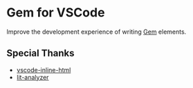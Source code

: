 # Gem for VSCode

Improve the development experience of writing [Gem](https://github.com/mantou132/gem) elements.

## Special Thanks

- [vscode-inline-html](https://github.com/pushqrdx/vscode-inline-html)
- [lit-analyzer](https://github.com/runem/lit-analyzer)